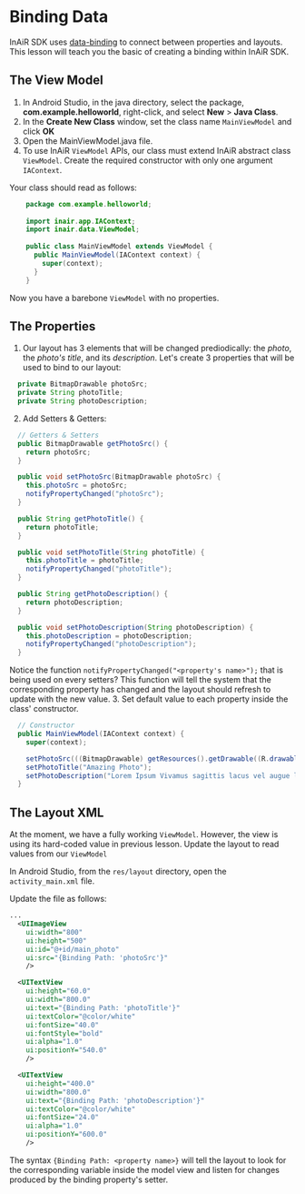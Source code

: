 Binding Data
============

InAiR SDK uses [data-binding](https://msdn.microsoft.com/en-us/library/ms752347%28v=vs.100%29.aspx) to connect between properties and layouts. This lesson will teach you the basic of creating a binding within InAiR SDK.

The View Model
--------------
1. In Android Studio, in the java directory, select the package, __com.example.helloworld__, right-click, and select __New__ > __Java Class__.
2. In the __Create New Class__ window, set the class name `MainViewModel` and click __OK__
3. Open the MainViewModel.java file.
4. To use InAiR `ViewModel` APIs, our class must extend InAiR abstract class `ViewModel`. Create the required constructor with only one argument `IAContext`. 

Your class should read as follows:
```java
    package com.example.helloworld;
    
    import inair.app.IAContext;
    import inair.data.ViewModel;
    
    public class MainViewModel extends ViewModel {
      public MainViewModel(IAContext context) {
        super(context);
      }
    }
```
Now you have a barebone `ViewModel` with no properties. 

The Properties
--------------

1. Our layout has 3 elements that will be changed prediodically: the _photo_, the _photo's title_, and its _description_. Let's create 3 properties that will be used to bind to our layout:
```java
  private BitmapDrawable photoSrc;
  private String photoTitle;
  private String photoDescription;
```
2. Add Setters & Getters:
```java
  // Getters & Setters
  public BitmapDrawable getPhotoSrc() {
    return photoSrc;
  }

  public void setPhotoSrc(BitmapDrawable photoSrc) {
    this.photoSrc = photoSrc;
    notifyPropertyChanged("photoSrc");
  }

  public String getPhotoTitle() {
    return photoTitle;
  }

  public void setPhotoTitle(String photoTitle) {
    this.photoTitle = photoTitle;
    notifyPropertyChanged("photoTitle");
  }

  public String getPhotoDescription() {
    return photoDescription;
  }

  public void setPhotoDescription(String photoDescription) {
    this.photoDescription = photoDescription;
    notifyPropertyChanged("photoDescription");
  }
```
Notice the function `notifyPropertyChanged("<property's name>");` that is being used on every setters? This function will tell the system that the corresponding property has changed and the layout should refresh to update with the new value.
3. Set default value to each property inside the class' constructor.
```java
  // Constructor
  public MainViewModel(IAContext context) {
    super(context);

    setPhotoSrc(((BitmapDrawable) getResources().getDrawable((R.drawable.photo2))));
    setPhotoTitle("Amazing Photo");
    setPhotoDescription("Lorem Ipsum Vivamus sagittis lacus vel augue laoreet rutrum faucibus dolor auctor. Donec sed odio dui.");
  }
```

The Layout XML
--------------

At the moment, we have a fully working `ViewModel`. However, the view is using its hard-coded value in previous lesson. Update the layout to read values from our `ViewModel`

In Android Studio, from the `res/layout` directory, open the `activity_main.xml` file.

Update the file as follows:

```xml
...
  <UIImageView
    ui:width="800"
    ui:height="500"
    ui:id="@+id/main_photo"
    ui:src="{Binding Path: 'photoSrc'}"
    />

  <UITextView
    ui:height="60.0"
    ui:width="800.0"
    ui:text="{Binding Path: 'photoTitle'}"
    ui:textColor="@color/white"
    ui:fontSize="40.0"
    ui:fontStyle="bold"
    ui:alpha="1.0"
    ui:positionY="540.0"
    />

  <UITextView
    ui:height="400.0"
    ui:width="800.0"
    ui:text="{Binding Path: 'photoDescription'}"
    ui:textColor="@color/white"
    ui:fontSize="24.0"
    ui:alpha="1.0"
    ui:positionY="600.0"
    />
```

The syntax `{Binding Path: <property name>}` will tell the layout to look for the corresponding variable inside the model view and listen for changes produced by the binding property's setter.

